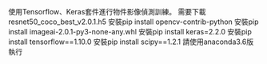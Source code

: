 使用Tensorflow、Keras套件進行物件影像偵測訓練。
需要下載resnet50_coco_best_v2.0.1.h5
安裝pip install opencv-contrib-python
安裝pip install imageai-2.0.1-py3-none-any.whl
安裝pip install keras=2.2.0
安裝pip install tensorflow==1.10.0
安裝pip install scipy==1.2.1
請使用anaconda3.6版執行
